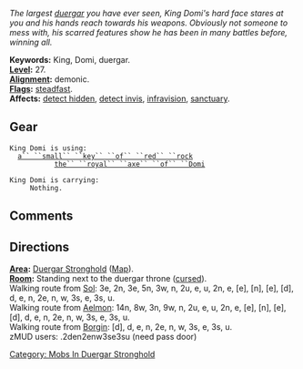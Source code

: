 *The largest [duergar](Duergar.md "wikilink") you have ever seen, King
Domi's hard face stares at you and his hands reach towards his weapons.
Obviously not someone to mess with, his scarred features show he has
been in many battles before, winning all.*

**Keywords:** King, Domi, duergar.  
**[Level](Level.md "wikilink"):** 27.  
**[Alignment](Alignment.md "wikilink"):** demonic.  
**[Flags](:Category:_Mob_Types.md "wikilink"):**
[steadfast](Sentinel_Mobs.md "wikilink").  
**Affects:** [detect hidden](Detect_Hidden.md "wikilink"), [detect
invis](Detect_Invis.md "wikilink"),
[infravision](Infravision.md "wikilink"),
[sanctuary](Sanctuary.md "wikilink").  

## Gear

`King Domi is using:`  
<worn around neck>`  `[`a`` ``small`` ``key`` ``of`` ``red`` ``rock`](Small_Key_Of_Red_Rock.md "wikilink")  
<wielded>`           `[`the`` ``royal`` ``axe`` ``of`` ``Domi`](Royal_Axe_Of_Domi.md "wikilink")

`King Domi is carrying:`  
`     Nothing.`

## Comments

## Directions

**[Area](:Category:_Areas.md "wikilink"):** [Duergar
Stronghold](:Category:_Duergar_Stronghold.md "wikilink")
([Map](Duergar_Stronghold_Map.md "wikilink")).  
**[Room](:Category:_Rooms.md "wikilink"):** Standing next to the duergar
throne ([cursed](Cursed_Rooms.md "wikilink")).  
Walking route from [Sol](Sol.md "wikilink"): 3e, 2n, 3e, 5n, 3w, n, 2u,
e, u, 2n, e, \[e\], \[n\], \[e\], \[d\], d, e, n, 2e, n, w, 3s, e, 3s,
u.  
Walking route from [Aelmon](Aelmon.md "wikilink"): 14n, 8w, 3n, 9w, n,
2u, e, u, 2n, e, \[e\], \[n\], \[e\], \[d\], d, e, n, 2e, n, w, 3s, e,
3s, u.  
Walking route from [Borgin](Retired_Patriarch_Borgin.md "wikilink"):
\[d\], d, e, n, 2e, n, w, 3s, e, 3s, u.  
zMUD users: .2den2enw3se3su (need pass door)

[Category: Mobs In Duergar
Stronghold](Category:_Mobs_In_Duergar_Stronghold "wikilink")
